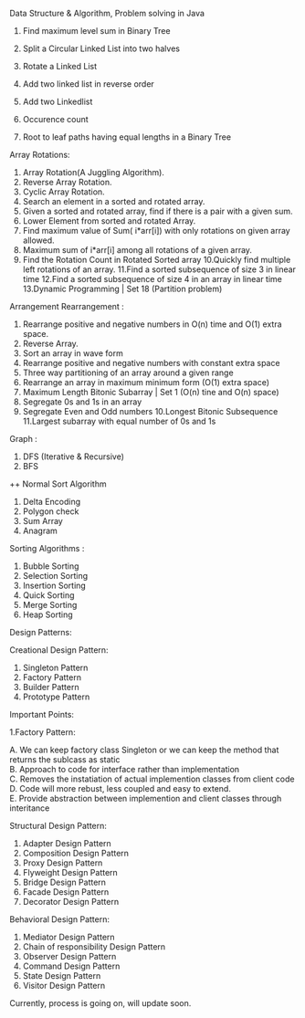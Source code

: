 Data Structure & Algorithm, Problem solving in Java

1. Find maximum level sum in Binary Tree

2. Split a Circular Linked List into two halves

3. Rotate a Linked List

4. Add two linked list in reverse order

5. Add two Linkedlist

6. Occurence count

7. Root to leaf paths having equal lengths in a Binary Tree

Array Rotations: 
1. Array Rotation(A Juggling Algorithm).
2. Reverse Array Rotation.
3. Cyclic Array Rotation.
4. Search an element in a sorted and rotated array.
5. Given a sorted and rotated array, find if there is a pair with a given sum.
6. Lower Element from sorted and rotated Array.
7. Find maximum value of Sum( i*arr[i]) with only rotations on given array allowed.
8. Maximum sum of i*arr[i] among all rotations of a given array.
9. Find the Rotation Count in Rotated Sorted array
10.Quickly find multiple left rotations of an array.
11.Find a sorted subsequence of size 3 in linear time
12.Find a sorted subsequence of size 4 in an array in linear time
13.Dynamic Programming | Set 18 (Partition problem)




Arrangement Rearrangement :
1. Rearrange positive and negative numbers in O(n) time and O(1) extra space.
2. Reverse Array.
3. Sort an array in wave form
4. Rearrange positive and negative numbers with constant extra space
5. Three way partitioning of an array around a given range
6. Rearrange an array in maximum minimum form (O(1) extra space)
7. Maximum Length Bitonic Subarray | Set 1 (O(n) tine and O(n) space)
8. Segregate 0s and 1s in an array
9. Segregate Even and Odd numbers
10.Longest Bitonic Subsequence
11.Largest subarray with equal number of 0s and 1s

Graph : 
1. DFS (Iterative & Recursive)
2. BFS

++ Normal Sort Algorithm
1. Delta Encoding
2. Polygon check
3. Sum Array
4. Anagram


Sorting Algorithms : 

1. Bubble Sorting
2. Selection Sorting
3. Insertion Sorting
4. Quick Sorting
5. Merge Sorting
6. Heap Sorting

Design Patterns:

Creational Design Pattern:
 1. Singleton Pattern 
 2. Factory Pattern
 3. Builder Pattern
 4. Prototype Pattern
 
 Important Points:
 
 1.Factory Pattern:
 
   A. We can keep factory class Singleton or we can keep the method that returns the sublcass as static  
   B. Approach to code for interface rather than implementation  
   C. Removes the instatiation of actual implemention classes from client code  
   D. Code will more rebust, less coupled and easy to extend.   
   E. Provide abstraction between implemention and client classes through interitance  
 
Structural Design Pattern:
 1. Adapter Design Pattern
 2. Composition Design Pattern
 3. Proxy Design Pattern
 4. Flyweight Design Pattern
 5. Bridge Design Pattern
 6. Facade Design Pattern
 7. Decorator Design Pattern
 
Behavioral Design Pattern:
 1. Mediator Design Pattern
 2. Chain of responsibility Design Pattern
 3. Observer Design Pattern
 4. Command Design Pattern
 5. State Design Pattern
 6. Visitor Design Pattern
 
 
 
 
Currently, process is going on, will update soon.
